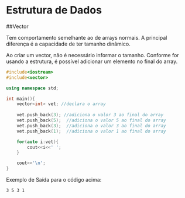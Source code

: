 # Estrutura de Dados

##Vector

Tem comportamento semelhante ao de arrays normais. A principal diferença é a capacidade de ter tamanho dinâmico.

Ao criar um vector, não é necessário informar o tamanho. Conforme for usando a estrutura, é possível adicionar um elemento no final do array.

```cpp
#include<iostream>
#include<vector>

using namespace std;

int main(){
    vector<int> vet; //declara o array
    
    vet.push_back(3); //adiciona o valor 3 ao final do array
    vet.push_back(5);  //adiciona o valor 5 ao final do array
    vet.push_back(3);  //adiciona o valor 3 ao final do array
    vet.push_back(1);  //adiciona o valor 1 ao final do array

    for(auto i:vet){
        cout<<i<<' ';
    }

    cout<<'\n';
}

```
Exemplo de Saída para o código acima:
```
3 5 3 1
```